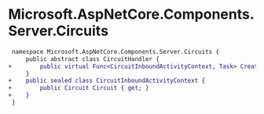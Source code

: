 # Microsoft.AspNetCore.Components.Server.Circuits

``` diff
 namespace Microsoft.AspNetCore.Components.Server.Circuits {
     public abstract class CircuitHandler {
+        public virtual Func<CircuitInboundActivityContext, Task> CreateInboundActivityHandler(Func<CircuitInboundActivityContext, Task> next);
     }
+    public sealed class CircuitInboundActivityContext {
+        public Circuit Circuit { get; }
+    }
 }
```

